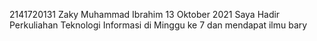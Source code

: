 2141720131 Zaky Muhammad Ibrahim
13 Oktober 2021 Saya Hadir Perkuliahan Teknologi Informasi di Minggu ke 7 dan mendapat ilmu bary
